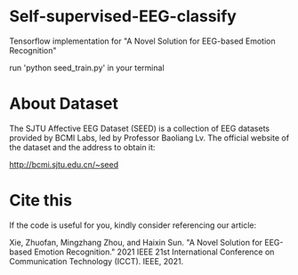 # Self-supervised-EEG-classify

Tensorflow implementation for "A Novel Solution for EEG-based Emotion Recognition"

run 'python seed_train.py' in your terminal

# About Dataset

The SJTU Affective EEG Dataset (SEED) is a collection of EEG datasets provided by BCMI Labs, led by Professor Baoliang Lv. The official website of the dataset and the address to obtain it:

http://bcmi.sjtu.edu.cn/~seed

# Cite this

If the code is useful for you, kindly consider referencing our article:

Xie, Zhuofan, Mingzhang Zhou, and Haixin Sun. "A Novel Solution for EEG-based Emotion Recognition." 2021 IEEE 21st International Conference on Communication Technology (ICCT). IEEE, 2021.
